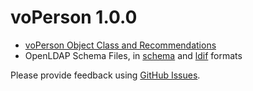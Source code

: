 # voPerson 1.0.0

* [voPerson Object Class and Recommendations](https://github.com/voperson/voperson/blob/1.0.0/voPerson.md)
* OpenLDAP Schema Files, in [schema](https://github.com/voperson/voperson/blob/1.0.0/schema/openldap/voperson.schema) and [ldif](https://github.com/voperson/voperson/blob/1.0.0/schema/openldap/voperson.ldif) formats

Please provide feedback using [GitHub Issues](https://github.com/voperson/voperson/issues).
